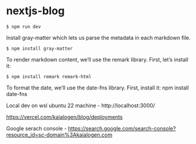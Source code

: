 # nextjs-blog

``` shell
$ npm run dev
```

Install gray-matter which lets us parse the metadata in each markdown file.
``` shell
$ npm install gray-matter
```
To render markdown content, we’ll use the remark library. First, let’s install it:
``` shell
$ npm install remark remark-html
```
To format the date, we’ll use the date-fns library. First, install it:
npm install date-fns


Local dev on wsl ubuntu 22 machine - http://localhost:3000/

https://vercel.com/kaialogen/blog/deployments

Google serach console - https://search.google.com/search-console?resource_id=sc-domain%3Akaialogen.com
